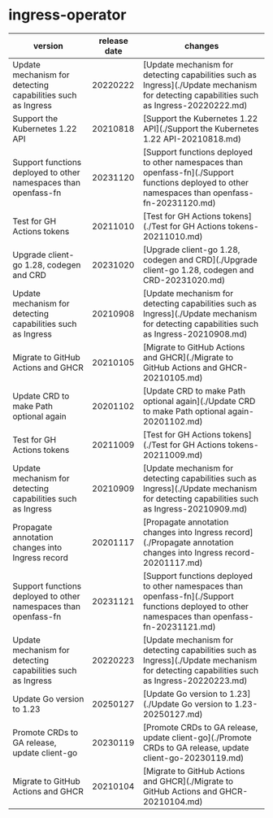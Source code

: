 # ingress-operator	


|version|release date|changes|
|---|---|---|
|Update mechanism for detecting capabilities such as Ingress|20220222|[Update mechanism for detecting capabilities such as Ingress](./Update mechanism for detecting capabilities such as Ingress-20220222.md)|
|Support the Kubernetes 1.22 API|20210818|[Support the Kubernetes 1.22 API](./Support the Kubernetes 1.22 API-20210818.md)|
|Support functions deployed to other namespaces than openfass-fn|20231120|[Support functions deployed to other namespaces than openfass-fn](./Support functions deployed to other namespaces than openfass-fn-20231120.md)|
|Test for GH Actions tokens|20211010|[Test for GH Actions tokens](./Test for GH Actions tokens-20211010.md)|
|Upgrade client-go 1.28, codegen and CRD|20231020|[Upgrade client-go 1.28, codegen and CRD](./Upgrade client-go 1.28, codegen and CRD-20231020.md)|
|Update mechanism for detecting capabilities such as Ingress|20210908|[Update mechanism for detecting capabilities such as Ingress](./Update mechanism for detecting capabilities such as Ingress-20210908.md)|
|Migrate to GitHub Actions and GHCR|20210105|[Migrate to GitHub Actions and GHCR](./Migrate to GitHub Actions and GHCR-20210105.md)|
|Update CRD to make Path optional again|20201102|[Update CRD to make Path optional again](./Update CRD to make Path optional again-20201102.md)|
|Test for GH Actions tokens|20211009|[Test for GH Actions tokens](./Test for GH Actions tokens-20211009.md)|
|Update mechanism for detecting capabilities such as Ingress|20210909|[Update mechanism for detecting capabilities such as Ingress](./Update mechanism for detecting capabilities such as Ingress-20210909.md)|
|Propagate annotation changes into Ingress record|20201117|[Propagate annotation changes into Ingress record](./Propagate annotation changes into Ingress record-20201117.md)|
|Support functions deployed to other namespaces than openfass-fn|20231121|[Support functions deployed to other namespaces than openfass-fn](./Support functions deployed to other namespaces than openfass-fn-20231121.md)|
|Update mechanism for detecting capabilities such as Ingress|20220223|[Update mechanism for detecting capabilities such as Ingress](./Update mechanism for detecting capabilities such as Ingress-20220223.md)|
|Update Go version to 1.23|20250127|[Update Go version to 1.23](./Update Go version to 1.23-20250127.md)|
|Promote CRDs to GA release, update client-go|20230119|[Promote CRDs to GA release, update client-go](./Promote CRDs to GA release, update client-go-20230119.md)|
|Migrate to GitHub Actions and GHCR|20210104|[Migrate to GitHub Actions and GHCR](./Migrate to GitHub Actions and GHCR-20210104.md)|
